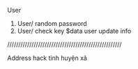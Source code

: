 User

1. User/ random password
2. User/ check key $data  user update info


////////////////////////////////////////////////////

Address
hack tỉnh huyện xã 